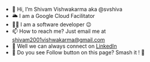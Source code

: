 - 👋 Hi, I’m Shivam Vishwakarma aka @svshiva
- 🌥  I am a Google Cloud Facilitator 
- 👨‍💻 I am a software developer 😉
- 📫 How to reach me? Just email me at shivam2001vishwakarma@gmail.com
- 🎈 Well we can always connect on [LinkedIn](https://www.linkedin.com/in/shivamvishwakarma)
- 🤔 Do you see Follow button on this page? Smash it ! 👊
